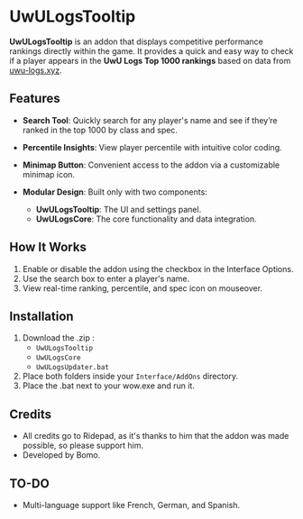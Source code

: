 # UwULogsTooltip

**UwULogsTooltip** is an addon that displays competitive performance rankings directly within the game. It provides a quick and easy way to check if a player appears in the **UwU Logs Top 1000 rankings** based on data from [uwu-logs.xyz](https://uwu-logs.xyz).

## Features

- **Search Tool**: Quickly search for any player's name and see if they’re ranked in the top 1000 by class and spec.
- **Percentile Insights**: View player percentile with intuitive color coding.
- **Minimap Button**: Convenient access to the addon via a customizable minimap icon.
- **Modular Design**: Built only with two components:
  
  - **UwULogsTooltip**: The UI and settings panel.
  - **UwULogsCore**: The core functionality and data integration.

## How It Works

1. Enable or disable the addon using the checkbox in the Interface Options.
2. Use the search box to enter a player's name.
3. View real-time ranking, percentile, and spec icon on mouseover.

## Installation

1. Download the .zip :
    - `UwULogsTooltip`
    - `UwULogsCore`
    - `UwULogsUpdater.bat` 
2. Place both folders inside your `Interface/AddOns` directory.
3. Place the .bat next to your wow.exe and run it.


## Credits

- All credits go to Ridepad, as it's thanks to him that the addon was made possible, so please support him.
- Developed by Bomo.

## TO-DO

- Multi-language support like French, German, and Spanish.
